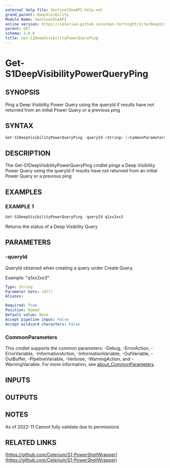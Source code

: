 ```yaml
---
external help file: SentinelOneAPI-help.xml
grand_parent: DeepVisibility
Module Name: SentinelOneAPI
online version: https://celerium.github.io/urban-fortnight/site/DeepVisibility/Get-S1DeepVisibilityPowerQueryPing.html
parent: GET
schema: 2.0.0
title: Get-S1DeepVisibilityPowerQueryPing
---
```


# Get-S1DeepVisibilityPowerQueryPing

## SYNOPSIS
Ping a Deep Visibility Power Query using the queryId if results have not returned
from an initial Power Query or a previous ping

## SYNTAX

```powershell
Get-S1DeepVisibilityPowerQueryPing -queryId <String> [<CommonParameters>]
```

## DESCRIPTION
The Get-S1DeepVisibilityPowerQueryPing cmdlet pings a Deep Visibility Power Query
using the queryId if results have not returned from an initial Power Query
or a previous ping

## EXAMPLES

### EXAMPLE 1
```powershell
Get-S1DeepVisibilityPowerQueryPing -queryId q1xx2xx3
```

Returns the status of a Deep Visibility Query

## PARAMETERS

### -queryId
QueryId obtained when creating a query under Create Query.

Example: "q1xx2xx3"

```yaml
Type: String
Parameter Sets: (All)
Aliases:

Required: True
Position: Named
Default value: None
Accept pipeline input: False
Accept wildcard characters: False
```

### CommonParameters
This cmdlet supports the common parameters: -Debug, -ErrorAction, -ErrorVariable, -InformationAction, -InformationVariable, -OutVariable, -OutBuffer, -PipelineVariable, -Verbose, -WarningAction, and -WarningVariable. For more information, see [about_CommonParameters](http://go.microsoft.com/fwlink/?LinkID=113216).

## INPUTS

## OUTPUTS

## NOTES
As of 2022-11
    Cannot fully validate due to permissions

## RELATED LINKS

[https://github.com/Celerium/S1-PowerShellWrapper](https://github.com/Celerium/S1-PowerShellWrapper)


